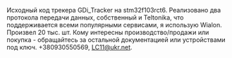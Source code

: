 Исходный код трекера GDi_Tracker на stm32f103rct6. Реализовано два протокола передачи данных, собственный и Teltonika, что поддерживается всеми популярными сервисами, я использую Wialon. Произвел 20 тыс. шт. Кому интересны производство/продажи или покупка - обращайтесь за остальной документацией или устройствами под ключ. 
+380930550569, LC11@ukr.net.
